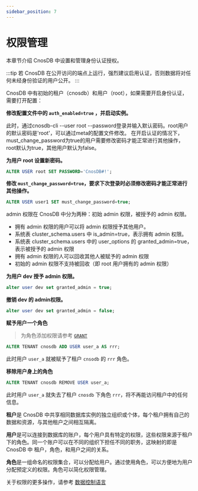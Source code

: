 ```yaml
---
sidebar_position: 7
---
```


# 权限管理

本章节介绍 CnosDB 中设置和管理身份认证授权。

:::tip
若 CnosDB 在公开访问的端点上运行，强烈建议启用认证，否则数据将对任何未经身份验证的用户公开。
:::

CnosDB 中有初始的租户（cnosdb）和用户（root），如果需要开启身份认证，需要打开配置：

**修改配置文件中的 `auth_enabled=true` ，并启动实例。**

此时，通过cnosdb-cli --user root --password登录并输入默认密码。root用户的默认密码是'root'，可以通过meta的配置文件修改。
在开启认证的情况下，must_change_password为true的用户需要修改密码才能正常进行其他操作，root默认为true，其他用户默认为false。

**为用户 root 设置新密码。**

```sql
ALTER USER root SET PASSWORD='CnosDB#!';
```

**修改 `must_change_password=true`，要求下次登录时必须修改密码才能正常进行其他操作。**

```sql
ALTER USER user1 SET must_change_password=true;
```

admin 权限在 CnosDB 中分为两种：初始 admin 权限，被授予的 admin 权限。

- 拥有 admin 权限的用户可以将 admin 权限授予其他用户。
- 系统表 cluster_schema.users 中 is_admin=true，表示拥有 admin 权限。
- 系统表 cluster_schema.users 中的 user_options 的 granted_admin=true，表示被授予的 admin 权限
- 拥有 admin 权限的人可以回收其他人被赋予的 admin 权限
- 初始的 admin 权限不支持被回收（即 root 用户拥有的 admin 权限）



**为用户 dev 授予 admin 权限。**

```sql
alter user dev set granted_admin = true;
```

**撤销 dev 的 admin权限。**

```sql
alter user dev set granted_admin = false;
```

**赋予用户一个角色**

> 为角色添加权限请参考 [`GRANT`](../reference/sql/dcl#grant)

```sql
ALTER TENANT cnosdb ADD USER user_a AS rrr;
```

此时用户 `user_a` 就被赋予了租户 `cnsodb` 的 `rrr` 角色。

**移除用户身上的角色**

```sql
ALTER TENANT cnosdb REMOVE USER user_a;
```

此时用户 `user_a` 就失去了租户 `cnosdb` 下角色 `rrr`，将不再能访问租户中的任何信息。

**租户**是 CnosDB 中共享相同数据库实例的独立组织或个体，每个租户拥有自己的数据和资源，与其他租户之间相互隔离。

**用户**是可以连接到数据库的账户，每个用户具有特定的权限，这些权限来源于租户下的角色。同一个账户可以在不同的组织下担任不同的职务，这映射的即是 CnosDB 中 租户，角色，和用户之间的关系。

**角色**是一组命名的权限集合，可以分配给用户。通过使用角色，可以方便地为用户分配预定义的权限。角色可以简化权限管理。

关于权限的更多操作，请参考 [数据控制语言](../reference/sql/dcl.md)

